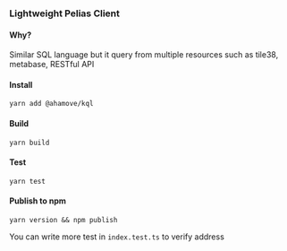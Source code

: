 ### Lightweight Pelias Client
#### Why?
Similar SQL language but it query from multiple resources such as tile38, metabase, RESTful API

#### Install
```shell
yarn add @ahamove/kql
```

#### Build
```shell
yarn build
```

#### Test
```shell
yarn test
```

#### Publish to npm
```shell
yarn version && npm publish
```

You can write more test in `index.test.ts` to verify address

